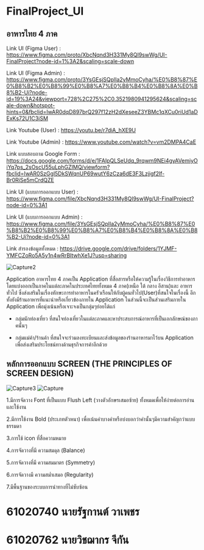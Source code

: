 # FinalProject_UI
## อาหารไทย 4 ภาค

 Link UI (Figma User) : https://www.figma.com/proto/XbcNqnd3H331My8QI9swWg/UI-FinalProject?node-id=1%3A2&scaling=scale-down
 
 Link UI (Figma Admin) : https://www.figma.com/proto/3YsGEsjSQplIa2yMmoCyha/%E0%B8%87%E0%B8%B2%E0%B8%99%E0%B8%A7%E0%B8%B4%E0%B8%8A%E0%B8%B2-Ui?node-id=19%3A24&viewport=728%2C275%2C0.3521980941295624&scaling=scale-down&hotspot-hints=0&fbclid=IwAR0dqD897brQ297f12zH2dXeseeZ3YBMc1qXCu0riUd1aDExKs72U1C3iSM
 
 Link Youtube (User) : https://youtu.be/r7diA_hXE9U
 
 Link Youtube (Admin) : https://www.youtube.com/watch?v=vm2DMPA4CaE
 
 Link แบบสอบถาม Google Form : https://docs.google.com/forms/d/e/1FAIpQLSeUdq_9rqwm9NEi4gyAVemiyOiYq7ps_2sOscU55uLphGZIMQ/viewform?fbclid=IwAR0SzGgl5DkSWqnUP69wutY6zCza6dE3F3Lzjigf2lf-Br0RiSe5mCrdQZE
 
 Link UI (แบบการออกแบบ User) : https://www.figma.com/file/XbcNqnd3H331My8QI9swWg/UI-FinalProject?node-id=0%3A1
 
 Link UI (แบบการออกแบบ Admin) : https://www.figma.com/file/3YsGEsjSQplIa2yMmoCyha/%E0%B8%87%E0%B8%B2%E0%B8%99%E0%B8%A7%E0%B8%B4%E0%B8%8A%E0%B8%B2-Ui?node-id=0%3A1
 
 Link สำรองข้อมูลทั้งหมด : https://drive.google.com/drive/folders/1YJMF-YMFCZoRo5A5y1n4wRrBItwhXe1J?usp=sharing
  

![Capture2](https://user-images.githubusercontent.com/48233962/77321101-40c3d100-6d44-11ea-86a5-3a3fbf9dd592.JPG)


 Application อาหารไทย 4 ภาคเป็น Application ที่สื่อสารหรือให้ความรู้ในเรื่องวิธีการทำอาหารโดยแบ่งออกเป็นภาคในแต่ละภาคในประเทศไทยทั้งหมด 4 ภาค(เหนือ ใต้ กลาง อีสาน)และ อาหารทั่วไป ซึ่งส่งเสริมในเรื่องทักษะการทำอาหารในครัวเรือนให้กับผู้คนทั่วไป(User)ที่สนใจในเรื่องนี้ อีกทั้งยังมีร้านอาหารที่แนะนำหรือเกี่ยวข้องภายใน Application ในส่วนนี้จะเป็นส่วนเสริมภายใน Application เพื่อมุ่งเน้นหรือเจาะจงเป็นกลุ่มๆย่อยได้แก่ 
 
 - กลุ่มนักท่องเที่ยว ที่สนใจท่องเที่ยวในแต่ละภาคและหาประสบการณ์อาหารที่เป็นเอกลักษณ์ของภาคนั้นๆ
 
 - กลุ่มแม่ค้า/ร้านค้า ที่สนใจจะร่วมลงทะเบียนและส่งข้อมูลของร้านอาหารมาไว้บน Application เพื่อส่งเสริมประโยชน์ทางด้านธุรกิจการค้าอีกด้วย


## หลักการออกแบบ SCREEN (THE PRINCIPLES OF SCREEN DESIGN)
![Capture3](https://user-images.githubusercontent.com/48233962/77321124-49b4a280-6d44-11ea-891f-a56a0c6657ca.JPG)
![Capture](https://user-images.githubusercontent.com/48233962/77320794-c85d1000-6d43-11ea-9e31-8cdb6ec2ea6e.JPG)

 1.มีการจัดวาง Font ที่เป็นแบบ Flush Left (วางตัวอักษรเสมอซ้าย) ทั้งหมดเพื่อให้ง่ายต่อการอ่านและใช้งาน
 
 2.มีการใช้งาน Bold (ประเภทตัวหนา) เพื่อเน้นคำบางคำหรือบ่งบอกว่าคำนั้นๆมีความสำคัญกว่าแบบธรรมดา
 
 3.การใช้ icon ที่สื่อความหมาย
 
 4.การจัดวางที่มี ความสมดุล (Balance) 
 
 5.การจัดวางที่มี ความสมมาตร (Symmetry)
 
 6.การจัดวางมี ความสม่ำเสมอ (Regularity)
 
 7.มีพื้นฐานของระบบการนำทางที่ไม่ซับซ้อน
 
 
 # 61020740 นายรัฐกานต์ วาเพชร
 
 # 61020762 นายวิชฌากร จีกัน
